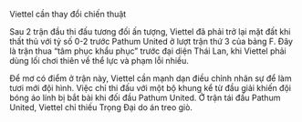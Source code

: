 Viettel cần thay đổi chiến thuật

Sau 2 trận đầu thi đấu tương đối ấn tượng, Viettel đã phải trở lại mặt đất khi thất thủ với tỷ số 0-2 trước Pathum United ở lượt trận thứ 3 của bảng F. Đây là trận thua “tâm phục khẩu phục” trước đại diện Thái Lan, khi Viettel phải dùng lối chơi thiên về thể lực và phạm lỗi nhiều.

Để mơ có điểm ở trận này, Viettel cần mạnh dạn điều chỉnh nhân sự để làm tươi mới đội hình. Việc chỉ thi đấu với một bộ khung kể từ đầu giải khiến đội bóng áo lính bị bắt bài khi đối đầu Pathum United.  Ở trận tái đấu Pathum United, Viettel chỉ thiếu Trọng Đại do án treo giò.